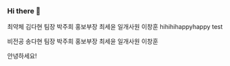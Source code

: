 ### Hi there 👋

최약체 김다현 팀장 박주희 홍보부장 최세윤 일개사원 이창훈 
hihihihappyhappy
test

비전공 송다현 팀장 박주희 홍보부장 최세윤 일개사원 이창훈

안녕하세요!

<!--
**eggzuxi/eggzuxi** is a ✨ _special_ ✨ repository because its `README.md` (this file) appears on your GitHub profile.

Here are some ideas to get you started:

- 🔭 I’m currently working on ...
- 🌱 I’m currently learning ...
- 👯 I’m looking to collaborate on ...
- 🤔 I’m looking for help with ...
- 💬 Ask me about ...
- 📫 How to reach me: ...
- 😄 Pronouns: ...
- ⚡ Fun fact: ...
-->
